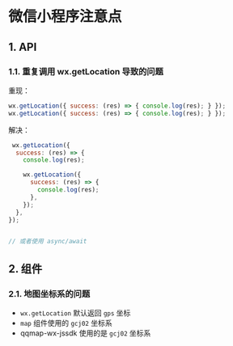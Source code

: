 # 微信小程序注意点

## 1. API

### 1.1. 重复调用 wx.getLocation 导致的问题

重现：

```javascript
wx.getLocation({ success: (res) => { console.log(res); } });
wx.getLocation({ success: (res) => { console.log(res); } });
```

解决：

```javascript
 wx.getLocation({
  success: (res) => {
    console.log(res);

    wx.getLocation({
      success: (res) => {
        console.log(res);
      },
    });
  },
});


// 或者使用 async/await
```

## 2. 组件

### 2.1. 地图坐标系的问题

* `wx.getLocation` 默认返回 `gps` 坐标
* `map` 组件使用的 `gcj02` 坐标系
* qqmap-wx-jssdk 使用的是 `gcj02` 坐标系
